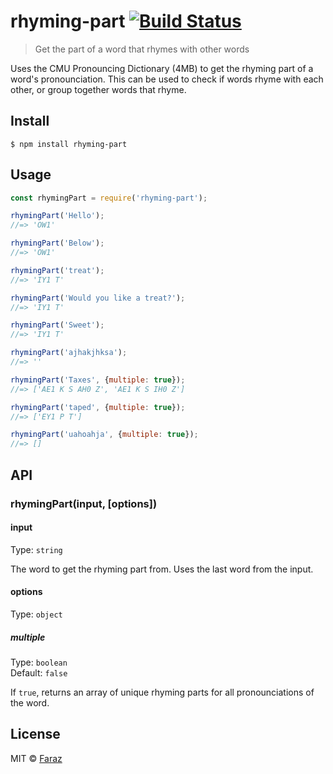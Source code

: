 # rhyming-part [![Build Status](https://travis-ci.com/f-a-r-a-z/rhyming-part.svg?branch=master)](https://travis-ci.com/f-a-r-a-z/rhyming-part)

> Get the part of a word that rhymes with other words

Uses the CMU Pronouncing Dictionary (4MB) to get the rhyming part of a word's pronounciation. This can be used to check if words rhyme with each other, or group together words that rhyme.


## Install

```
$ npm install rhyming-part
```


## Usage

```js
const rhymingPart = require('rhyming-part');

rhymingPart('Hello');
//=> 'OW1'

rhymingPart('Below');
//=> 'OW1'

rhymingPart('treat');
//=> 'IY1 T'

rhymingPart('Would you like a treat?');
//=> 'IY1 T'

rhymingPart('Sweet');
//=> 'IY1 T'

rhymingPart('ajhakjhksa');
//=> ''

rhymingPart('Taxes', {multiple: true});
//=> ['AE1 K S AH0 Z', 'AE1 K S IH0 Z']

rhymingPart('taped', {multiple: true});
//=> ['EY1 P T']

rhymingPart('uahoahja', {multiple: true});
//=> []
```


## API

### rhymingPart(input, [options])

#### input

Type: `string`

The word to get the rhyming part from. Uses the last word from the input.

#### options

Type: `object`

##### multiple

Type: `boolean`<br>
Default: `false`

If `true`, returns an array of unique rhyming parts for all pronounciations of the word.


## License

MIT © [Faraz](https://github.com/f-a-r-a-z)
